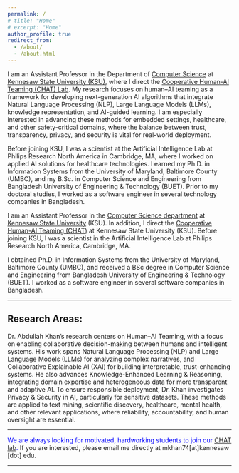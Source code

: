 ```yaml
---
permalink: /
# title: "Home"
# excerpt: "Home"
author_profile: true
redirect_from: 
  - /about/
  - /about.html
---
```



I am an Assistant Professor in the Department of <a href="https://ccse.kennesaw.edu/cs/" target="_blank">Computer Science</a> at <a href="https://www.kennesaw.edu/" target="_blank">Kennesaw State University (KSU)</a>, where I direct the <a href="https://chatlab.us">Cooperative Human-AI Teaming (CHAT) Lab</a>. My research focuses on human–AI teaming as a framework for developing next-generation AI algorithms that integrate Natural Language Processing (NLP), Large Language Models (LLMs), knowledge representation, and AI-guided learning. I am especially interested in advancing these methods for embedded settings, healthcare, and other safety-critical domains, where the balance between trust, transparency, privacy, and security is vital for real-world deployment.

Before joining KSU, I was a scientist at the Artificial Intelligence Lab at Philips Research North America in Cambridge, MA, where I worked on applied AI solutions for healthcare technologies. I earned my Ph.D. in Information Systems from the University of Maryland, Baltimore County (UMBC), and my B.Sc. in Computer Science and Engineering from Bangladesh University of Engineering & Technology (BUET). Prior to my doctoral studies, I worked as a software engineer in several technology companies in Bangladesh.

I am an Assistant Professor in the <a href="https://ccse.kennesaw.edu/cs/" target="_blank">Computer Science department</a> at <a href="https://www.kennesaw.edu/" target="_blank">Kennesaw State University</a> (KSU). In addition, I direct the <a href="https://chatlab.us">Cooperative Human-AI Teaming (CHAT)</a> at Kennesaw State University (KSU). Before joining KSU, I was a scientist in the Artificial Intelligence Lab at Philips Research North America, Cambridge, MA. 

I obtained Ph.D. in Information Systems from the University of Maryland, Baltimore County (UMBC), and received a BSc degree in Computer Science and Engineering from Bangladesh University of Engineering & Technology (BUET). I worked as a software engineer in several software companies in Bangladesh.

<hr/>

## Research Areas:

<!-- My research interest spans a wide range of topics in machine learning, deep learning, transfer learning, and their applications in Mobile, Pervasive Computing, Wearable Computing, Healthcare Sensing and Analytics, and Natural Language processing.  -->

Dr. Abdullah Khan’s research centers on Human–AI Teaming, with a focus on enabling collaborative decision-making between humans and intelligent systems. His work spans Natural Language Processing (NLP) and Large Language Models (LLMs) for analyzing complex narratives, and Collaborative Explainable AI (XAI) for building interpretable, trust-enhancing systems. He also advances Knowledge-Enhanced Learning & Reasoning, integrating domain expertise and heterogeneous data for more transparent and adaptive AI. To ensure responsible deployment, Dr. Khan investigates Privacy & Security in AI, particularly for sensitive datasets. These methods are applied to text mining, scientific discovery, healthcare, mental health, and other relevant applications, where reliability, accountability, and human oversight are essential.


<hr/>
<font color='blue'>We are always looking for motivated, hardworking students to join our <a href="https://chatlab.us/">CHAT lab</a>.</font> If you are interested, please email me directly at mkhan74[at]kennesaw [dot] edu.

<!-- please submit your application <a href="https://forms.office.com/r/wYXXenTuDs">here</a>. -->
<hr/>

<!-- ## Recent News

1. Our paper, "Reinforcement Learning Agent Path Planning with Expert Demonstration." Accepted in Compsac Student Research Symposium. 
1. Our paper, "Mental workload classification from non-invasive fNIRs signals through deep convolutional neural network.", IEEE Compsac workshop (Medicomp)

<div id="marquee-cont">
  <table width="100%" border="0" cellspacing="0" cellpadding="0">
    <tr>
      <td width="50px" style="background:#1174A8;">
        <button id="ticker-title">Recent News:</button>
      </td>
      <td id="marquee">
        <marquee onmouseover="this.stop();" onmouseout="this.start();" id='scroll-news'>
        temp <img src="https://www.naishare.com/images/favicon.png" width="25px" />
        </marquee>
      </td>
    </tr>
  </table>
</div>
 -->


